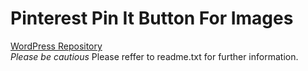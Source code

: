 Pinterest Pin It Button For Images
=============
[WordPress Repository](http://wordpress.org/extend/plugins/pinterest-pin-it-button-for-images/)  
*Please be cautious*
Please reffer to readme.txt for further information.
